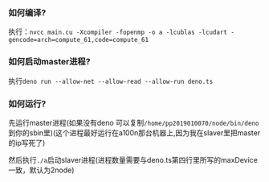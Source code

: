 ### 如何编译?

执行：`nvcc main.cu -Xcompiler -fopenmp -o a -lcublas -lcudart -gencode=arch=compute_61,code=compute_61`

### 如何启动master进程?

执行`deno run --allow-net --allow-read --allow-run deno.ts`

### 如何运行?

先运行master进程(如果没有deno 可以复制`/home/pp2019010070/node/bin/deno`到你的sbin里)(这个进程最好运行在a100n那台机器上,因为我在slaver里把master的ip写死了)

然后执行`./a`启动slaver进程(进程数量需要与deno.ts第四行里所写的maxDevice一致，默认为2node)
